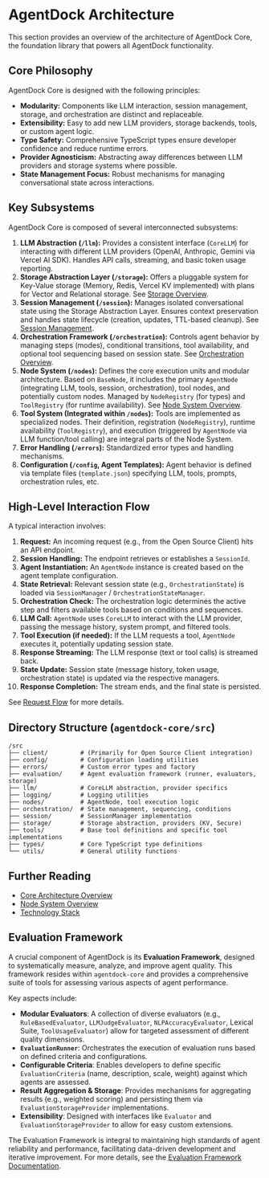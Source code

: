 # AgentDock Architecture

This section provides an overview of the architecture of AgentDock Core, the foundation library that powers all AgentDock functionality.

## Core Philosophy

AgentDock Core is designed with the following principles:

-   **Modularity:** Components like LLM interaction, session management, storage, and orchestration are distinct and replaceable.
-   **Extensibility:** Easy to add new LLM providers, storage backends, tools, or custom agent logic.
-   **Type Safety:** Comprehensive TypeScript types ensure developer confidence and reduce runtime errors.
-   **Provider Agnosticism:** Abstracting away differences between LLM providers and storage systems where possible.
-   **State Management Focus:** Robust mechanisms for managing conversational state across interactions.

## Key Subsystems

AgentDock Core is composed of several interconnected subsystems:

1.  **LLM Abstraction (`/llm`):** Provides a consistent interface (`CoreLLM`) for interacting with different LLM providers (OpenAI, Anthropic, Gemini via Vercel AI SDK). Handles API calls, streaming, and basic token usage reporting.
2.  **Storage Abstraction Layer (`/storage`):** Offers a pluggable system for Key-Value storage (Memory, Redis, Vercel KV implemented) with plans for Vector and Relational storage. See [Storage Overview](../storage/README.md).
3.  **Session Management (`/session`):** Manages isolated conversational state using the Storage Abstraction Layer. Ensures context preservation and handles state lifecycle (creation, updates, TTL-based cleanup). See [Session Management](./sessions/session-management.md).
4.  **Orchestration Framework (`/orchestration`):** Controls agent behavior by managing steps (modes), conditional transitions, tool availability, and optional tool sequencing based on session state. See [Orchestration Overview](./orchestration/orchestration-overview.md).
5.  **Node System (`/nodes`):** Defines the core execution units and modular architecture. Based on `BaseNode`, it includes the primary `AgentNode` (integrating LLM, tools, session, orchestration), tool nodes, and potentially custom nodes. Managed by `NodeRegistry` (for types) and `ToolRegistry` (for runtime availability). See [Node System Overview](../nodes/README.md).
6.  **Tool System (Integrated within `/nodes`):** Tools are implemented as specialized nodes. Their definition, registration (`NodeRegistry`), runtime availability (`ToolRegistry`), and execution (triggered by `AgentNode` via LLM function/tool calling) are integral parts of the Node System.
7.  **Error Handling (`/errors`):** Standardized error types and handling mechanisms.
8.  **Configuration (`/config`, Agent Templates):** Agent behavior is defined via template files (`template.json`) specifying LLM, tools, prompts, orchestration rules, etc.

## High-Level Interaction Flow

A typical interaction involves:

1.  **Request:** An incoming request (e.g., from the Open Source Client) hits an API endpoint.
2.  **Session Handling:** The endpoint retrieves or establishes a `SessionId`.
3.  **Agent Instantiation:** An `AgentNode` instance is created based on the agent template configuration.
4.  **State Retrieval:** Relevant session state (e.g., `OrchestrationState`) is loaded via `SessionManager` / `OrchestrationStateManager`.
5.  **Orchestration Check:** The orchestration logic determines the active step and filters available tools based on conditions and sequences.
6.  **LLM Call:** `AgentNode` uses `CoreLLM` to interact with the LLM provider, passing the message history, system prompt, and filtered tools.
7.  **Tool Execution (if needed):** If the LLM requests a tool, `AgentNode` executes it, potentially updating session state.
8.  **Response Streaming:** The LLM response (text or tool calls) is streamed back.
9.  **State Update:** Session state (message history, token usage, orchestration state) is updated via the respective managers.
10. **Response Completion:** The stream ends, and the final state is persisted.

See [Request Flow](./core/request-flow.md) for more details.

## Directory Structure (`agentdock-core/src`)

```
/src
├── client/         # (Primarily for Open Source Client integration)
├── config/         # Configuration loading utilities
├── errors/         # Custom error types and factory
├── evaluation/     # Agent evaluation framework (runner, evaluators, storage)
├── llm/            # CoreLLM abstraction, provider specifics
├── logging/        # Logging utilities
├── nodes/          # AgentNode, tool execution logic
├── orchestration/  # State management, sequencing, conditions
├── session/        # SessionManager implementation
├── storage/        # Storage abstraction, providers (KV, Secure)
├── tools/          # Base tool definitions and specific tool implementations
├── types/          # Core TypeScript type definitions
└── utils/          # General utility functions
```

## Further Reading

-   [Core Architecture Overview](./core/overview.md)
-   [Node System Overview](../nodes/README.md)
-   [Technology Stack](./core/technology-stack.md)

## Evaluation Framework

A crucial component of AgentDock is its **Evaluation Framework**, designed to systematically measure, analyze, and improve agent quality. This framework resides within `agentdock-core` and provides a comprehensive suite of tools for assessing various aspects of agent performance.

Key aspects include:

*   **Modular Evaluators**: A collection of diverse evaluators (e.g., `RuleBasedEvaluator`, `LLMJudgeEvaluator`, `NLPAccuracyEvaluator`, Lexical Suite, `ToolUsageEvaluator`) allow for targeted assessment of different quality dimensions.
*   **`EvaluationRunner`**: Orchestrates the execution of evaluation runs based on defined criteria and configurations.
*   **Configurable Criteria**: Enables developers to define specific `EvaluationCriteria` (name, description, scale, weight) against which agents are assessed.
*   **Result Aggregation & Storage**: Provides mechanisms for aggregating results (e.g., weighted scoring) and persisting them via `EvaluationStorageProvider` implementations.
*   **Extensibility**: Designed with interfaces like `Evaluator` and `EvaluationStorageProvider` to allow for easy custom extensions.

The Evaluation Framework is integral to maintaining high standards of agent reliability and performance, facilitating data-driven development and iterative improvement. For more details, see the [Evaluation Framework Documentation](../evaluations/README.md). 